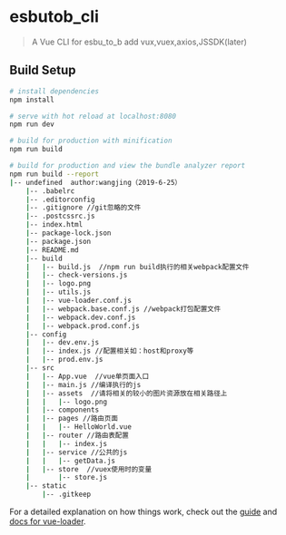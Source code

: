 # esbutob_cli

> A Vue CLI for esbu_to_b add vux,vuex,axios,JSSDK(later)

## Build Setup

``` bash
# install dependencies
npm install

# serve with hot reload at localhost:8080
npm run dev

# build for production with minification
npm run build

# build for production and view the bundle analyzer report
npm run build --report
|-- undefined  author:wangjing（2019-6-25）
    |-- .babelrc
    |-- .editorconfig
    |-- .gitignore //git忽略的文件
    |-- .postcssrc.js
    |-- index.html 
    |-- package-lock.json
    |-- package.json
    |-- README.md
    |-- build
    |   |-- build.js  //npm run build执行的相关webpack配置文件
    |   |-- check-versions.js
    |   |-- logo.png
    |   |-- utils.js
    |   |-- vue-loader.conf.js
    |   |-- webpack.base.conf.js //webpack打包配置文件
    |   |-- webpack.dev.conf.js
    |   |-- webpack.prod.conf.js
    |-- config
    |   |-- dev.env.js
    |   |-- index.js //配置相关如：host和proxy等
    |   |-- prod.env.js
    |-- src
    |   |-- App.vue  //vue单页面入口
    |   |-- main.js //编译执行的js
    |   |-- assets  //请将相关的较小的图片资源放在相关路径上
    |   |   |-- logo.png
    |   |-- components
    |   |-- pages //路由页面
    |   |   |-- HelloWorld.vue
    |   |-- router //路由表配置
    |   |   |-- index.js
    |   |-- service //公共的js
    |   |   |-- getData.js
    |   |-- store  //vuex使用时的变量
    |       |-- store.js
    |-- static
        |-- .gitkeep
```

For a detailed explanation on how things work, check out the [guide](http://vuejs-templates.github.io/webpack/) and [docs for vue-loader](http://vuejs.github.io/vue-loader).
